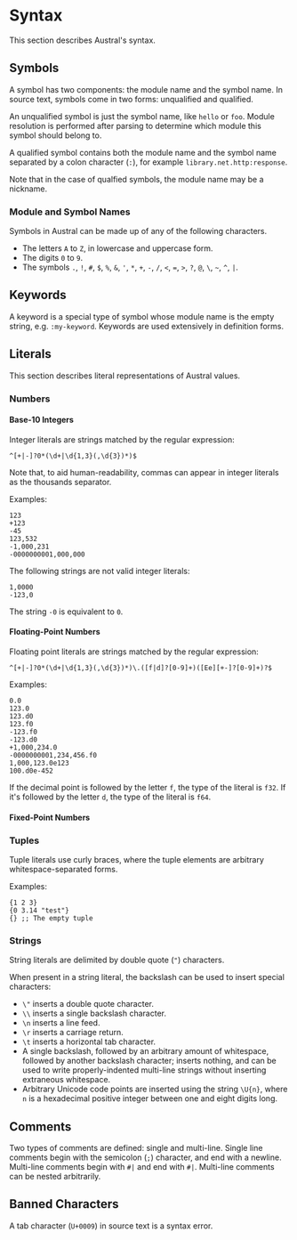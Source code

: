 # Syntax

This section describes Austral's syntax.

## Symbols

A symbol has two components: the module name and the symbol name. In source
text, symbols come in two forms: unqualified and qualified.

An unqualified symbol is just the symbol name, like `hello` or `foo`. Module
resolution is performed after parsing to determine which module this symbol
should belong to.

A qualified symbol contains both the module name and the symbol name separated
by a colon character (`:`), for example `library.net.http:response`.

Note that in the case of qualfied symbols, the module name may be a nickname.

### Module and Symbol Names

Symbols in Austral can be made up of any of the following characters.

- The letters `A` to `Z`, in lowercase and uppercase form.
- The digits `0` to `9`.
- The symbols `.`, `!`, `#`, `$`, `%`, `&`, `'`, `*`, `+`, `-`, `/`, `<`, `=`,
  `>`, `?`, `@`, `\`, `~`, `^`, `|`.

## Keywords

A keyword is a special type of symbol whose module name is the empty string,
e.g. `:my-keyword`. Keywords are used extensively in definition forms.

## Literals

This section describes literal representations of Austral values.

### Numbers

#### Base-10 Integers

Integer literals are strings matched by the regular expression:

```
^[+|-]?0*(\d+|\d{1,3}(,\d{3})*)$
```

Note that, to aid human-readability, commas can appear in integer literals as
the thousands separator.

Examples:

```
123
+123
-45
123,532
-1,000,231
-0000000001,000,000
```

The following strings are not valid integer literals:

```
1,0000
-123,0
```

The string `-0` is equivalent to `0`.

#### Floating-Point Numbers

Floating point literals are strings matched by the regular expression:

```
^[+|-]?0*(\d+|\d{1,3}(,\d{3})*)\.([f|d]?[0-9]+)([Ee][+-]?[0-9]+)?$
```

Examples:

```
0.0
123.0
123.d0
123.f0
-123.f0
-123.d0
+1,000,234.0
-0000000001,234,456.f0
1,000,123.0e123
100.d0e-452
```

If the decimal point is followed by the letter `f`, the type of the literal is
`f32`. If it's followed by the letter `d`, the type of the literal is `f64`.

#### Fixed-Point Numbers

### Tuples

Tuple literals use curly braces, where the tuple elements are arbitrary
whitespace-separated forms.

Examples:

```
{1 2 3}
{0 3.14 "test"}
{} ;; The empty tuple
```

### Strings

String literals are delimited by double quote (`"`) characters.

When present in a string literal, the backslash can be used to insert special
characters:

- `\"` inserts a double quote character.
- `\\` inserts a single backslash character.
- `\n` inserts a line feed.
- `\r` inserts a carriage return.
- `\t` inserts a horizontal tab character.
- A single backslash, followed by an arbitrary amount of whitespace, followed by
  another backslash character; inserts nothing, and can be used to write
  properly-indented multi-line strings without inserting extraneous whitespace.
- Arbitrary Unicode code points are inserted using the string `\U{n}`, where `n`
  is a hexadecimal positive integer between one and eight digits long.

## Comments

Two types of comments are defined: single and multi-line. Single line comments
begin with the semicolon (`;`) character, and end with a newline. Multi-line
comments begin with `#|` and end with `#|`. Multi-line comments can be nested
arbitrarily.

## Banned Characters

A tab character (`U+0009`) in source text is a syntax error.
